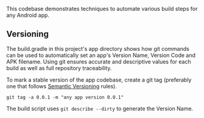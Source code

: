 This codebase demonstrates techniques to automate various build steps for any Android app.

## Versioning
The build.gradle in this project's app directory shows how git commands can be used to automatically
set an app's Version Name, Version Code and APK filename.  Using git ensures accurate and descriptive
values for each build as well as full repository traceability.

To mark a stable version of the app codebase, create a git tag (preferably one that follows
[Semantic Versioning](http://semver.org/spec/v2.0.0.html) rules).

    git tag -a 0.0.1 -m "any app version 0.0.1"

The build script uses `git describe --dirty` to generate the Version Name.
